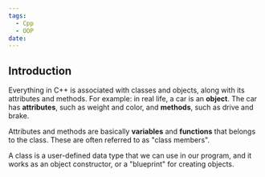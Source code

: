 ```yaml
---
tags:
  - Cpp
  - OOP
date:
---
```

## Introduction 
Everything in C++ is associated with classes and objects, along with its attributes and methods. For example: in real life, a car is an **object**. The car has **attributes**, such as weight and color, and **methods**, such as drive and brake.

Attributes and methods are basically **variables** and **functions** that belongs to the class. These are often referred to as "class members".

A class is a user-defined data type that we can use in our program, and it works as an object constructor, or a "blueprint" for creating objects.